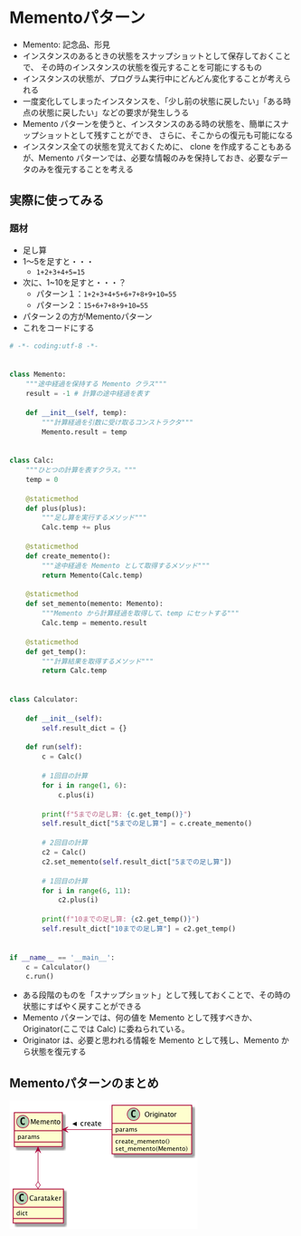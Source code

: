 # Mementoパターン
- Memento: 記念品、形見
- インスタンスのあるときの状態をスナップショットとして保存しておくことで、 その時のインスタンスの状態を復元することを可能にするもの
- インスタンスの状態が、プログラム実行中にどんどん変化することが考えられる
- 一度変化してしまったインスタンスを、「少し前の状態に戻したい」「ある時点の状態に戻したい」などの要求が発生しうる
-  Memento パターンを使うと、インスタンスのある時の状態を、簡単にスナップショットとして残すことができ、 さらに、そこからの復元も可能になる
  - インスタンス全ての状態を覚えておくために、 clone を作成することもあるが、Memento パターンでは、必要な情報のみを保持しておき、必要なデータのみを復元することを考える

## 実際に使ってみる
### 題材
- 足し算
- 1〜5を足すと・・・
  - ```1+2+3+4+5=15```
- 次に、1~10を足すと・・・？
  - パターン１：```1+2+3+4+5+6+7+8+9+10=55```
  - パターン２：```15+6+7+8+9+10=55```
- パターン２の方がMementoパターン
- これをコードにする

```python
# -*- coding:utf-8 -*-


class Memento:
    """途中経過を保持する Memento クラス"""
    result = -1 # 計算の途中経過を表す

    def __init__(self, temp):
        """計算経過を引数に受け取るコンストラクタ"""
        Memento.result = temp


class Calc:
    """ひとつの計算を表すクラス。"""
    temp = 0

    @staticmethod
    def plus(plus):
        """足し算を実行するメソッド"""
        Calc.temp += plus

    @staticmethod
    def create_memento():
        """途中経過を Memento として取得するメソッド"""
        return Memento(Calc.temp)

    @staticmethod
    def set_memento(memento: Memento):
        """Memento から計算経過を取得して、temp にセットする"""
        Calc.temp = memento.result

    @staticmethod
    def get_temp():
        """計算結果を取得するメソッド"""
        return Calc.temp


class Calculator:

    def __init__(self):
        self.result_dict = {}

    def run(self):
        c = Calc()

        # 1回目の計算
        for i in range(1, 6):
            c.plus(i)

        print(f"5までの足し算: {c.get_temp()}")
        self.result_dict["5までの足し算"] = c.create_memento()

        # 2回目の計算
        c2 = Calc()
        c2.set_memento(self.result_dict["5までの足し算"])

        # 1回目の計算
        for i in range(6, 11):
            c2.plus(i)

        print(f"10までの足し算: {c2.get_temp()}")
        self.result_dict["10までの足し算"] = c2.get_temp()


if __name__ == '__main__':
    c = Calculator()
    c.run()
```
- ある段階のものを「スナップショット」として残しておくことで、その時の状態にすばやく戻すことができる
- Memento パターンでは、何の値を Memento として残すべきか、Originator(ここでは Calc) に委ねられている。
- Originator は、必要と思われる情報を Memento として残し、Memento から状態を復元する

## Mementoパターンのまとめ
![class_image](./Memento.png)
